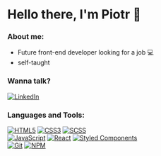 <h1>Hello there, I'm Piotr 👋</h1>

### About me:

- Future front-end developer looking for a job 💻
- self-taught

### Wanna talk?
[<img alt="LinkedIn"  src="https://img.shields.io/badge/linkedin-%230077B5.svg?&style=for-the-badge&logo=linkedin&logoColor=white" />][linkedin]
</br>
### Languages and Tools:
[![HTML5](https://img.shields.io/badge/-HTML5-E34F26?style=flat-square&logo=html5&logoColor=white)]()
[![CSS3](https://img.shields.io/badge/-CSS3-1572B6?style=flat-square&logo=css3)]()
[![SCSS](https://img.shields.io/badge/-Sass-pink?style=flat-square&logo=Sass)]()
</br>
[![JavaScript](https://img.shields.io/badge/-JavaScript-yellow?style=flat-square&logo=javascript&logoColor=white)]()
[![React](https://img.shields.io/badge/-React-61DAFB?style=flat-square&logo=react&logoColor=white)]()
[![Styled Components](https://img.shields.io/badge/-StyledComponents-orange?style=flat-square&logo=Styled-Components&logoColor=white)]()
</br>
[![Git](https://img.shields.io/badge/-Git-F05032?style=flat-square&logo=git&logoColor=white)]()
[![NPM](https://img.shields.io/badge/-NPM-CB3837?style=flat-square&logo=npm&logoColor=white)]()

[linkedin]: https://www.linkedin.com/in/piotrxyz/
